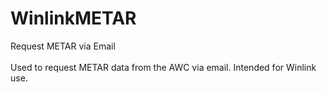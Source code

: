 # WinlinkMETAR
Request METAR via Email
<br><br>
Used to request METAR data from the AWC via email. Intended for Winlink use.
